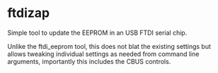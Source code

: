 # ftdizap

Simple tool to update the EEPROM in an USB FTDI serial chip.

Unlike the ftdi_eeprom tool, this does not blat the existing settings but allows tweaking individual settings as needed from command line arguments, importantly this includes the CBUS controls.

